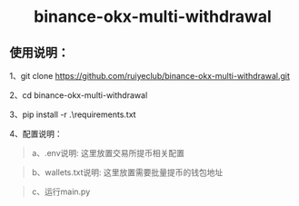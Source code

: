 <h1 align="center"> binance-okx-multi-withdrawal </h1>

## 使用说明：

1、git clone https://github.com/ruiyeclub/binance-okx-multi-withdrawal.git

2、cd binance-okx-multi-withdrawal

3、pip install -r .\requirements.txt

4、配置说明： 
> a、.env说明: 这里放置交易所提币相关配置
 
> b、wallets.txt说明: 这里放置需要批量提币的钱包地址
 
> c、运行main.py
